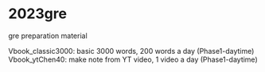 # 2023gre
gre preparation material

Vbook_classic3000: basic 3000 words, 200 words a day (Phase1-daytime)  
Vbook_ytChen40: make note from YT video, 1 video a day (Phase1-daytime)

